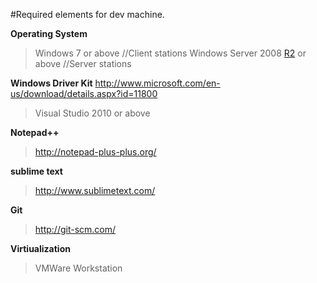 #Required elements for dev machine.

**Operating System**
> Windows 7 or above //Client stations
> Windows Server 2008 [R2](https://code.google.com/p/sauronfilter/source/detail?r=2) or above //Server stations

**Windows Driver Kit**
http://www.microsoft.com/en-us/download/details.aspx?id=11800

> Visual Studio 2010 or above

**Notepad++**
> http://notepad-plus-plus.org/

**sublime text**
> http://www.sublimetext.com/

**Git**
> http://git-scm.com/

**Virtiualization**
> VMWare Workstation